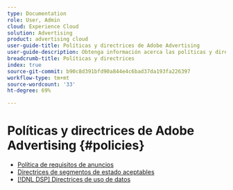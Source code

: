 ```yaml
---
type: Documentation
role: User, Admin
cloud: Experience Cloud
solution: Advertising
product: advertising cloud
user-guide-title: Políticas y directrices de Adobe Advertising
user-guide-description: Obtenga información acerca las políticas y directrices para Advertising DSP y [!DNL Advertising Search].
breadcrumb-title: Políticas y directrices
index: true
source-git-commit: b90c8d391bfd90a844e4c6bad37da193fa226397
workflow-type: tm+mt
source-wordcount: '33'
ht-degree: 69%

---
```



# Políticas y directrices de Adobe Advertising  {#policies}

+ [Política de requisitos de anuncios](/help/policies/ad-requirements-policy.md)
+ [Directrices de segmentos de estado aceptables](/help/policies/health-segment-guidelines.md)
+ [[!DNL DSP] Directrices de uso de datos](/help/policies/data-usage-guidelines.md)
